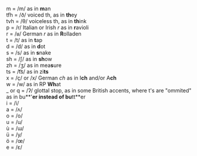 
m = /m/ as in **m**an  
tfh = /ð/ voiced th, as in **th**ey  
tvh = /θ/ voiceless th, as in **th**ink  
p = /r/ Italian or Irish *r* as in **r**avioli   
r = /ʁ/ German *r* as in **R**olladen  
t = /t/ as in **t**ap  
d = /d/ as in **d**ot  
s = /s/ as in **s**nake  
sh = /ʃ/ as in **sh**ow  
zh = /ʒ/ as in mea**s**ure  
ts = /t͡s/ as in zi**ts** 	
x = /ç/ or /x/ German *ch* as in I**ch** and/or A**ch**  
w = /w/ as in RP **Wh**at  
_ or q = /ʔ/ glottal stop, as in some British accents, where t's are "ommited" as in bu**'**er instead of bu**tt**er  
i = /i/  
a = /ʌ/  
o = /o/  
u = /u/   
ù = /ɯ/  
ü = /y/  
ö = /œ/   
e = /ɛ/  
